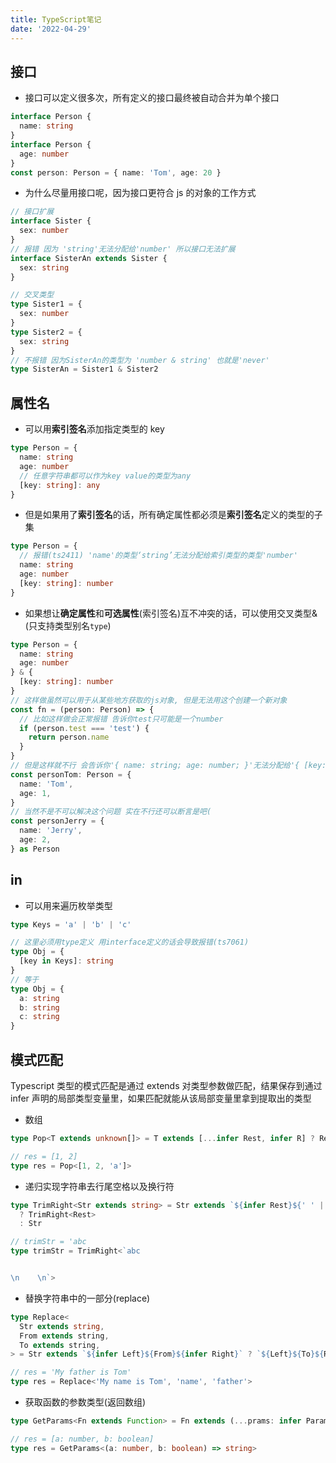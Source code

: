 ```yaml
---
title: TypeScript笔记
date: '2022-04-29'
---
```


## 接口

- 接口可以定义很多次，所有定义的接口最终被自动合并为单个接口

```ts
interface Person {
  name: string
}
interface Person {
  age: number
}
const person: Person = { name: 'Tom', age: 20 }
```

- 为什么尽量用接口呢，因为接口更符合 js 的对象的工作方式

```ts
// 接口扩展
interface Sister {
  sex: number
}
// 报错 因为 'string'无法分配给'number' 所以接口无法扩展
interface SisterAn extends Sister {
  sex: string
}

// 交叉类型
type Sister1 = {
  sex: number
}
type Sister2 = {
  sex: string
}
// 不报错 因为SisterAn的类型为 'number & string' 也就是'never'
type SisterAn = Sister1 & Sister2
```

## 属性名

- 可以用**索引签名**添加指定类型的 key

```ts
type Person = {
  name: string
  age: number
  // 任意字符串都可以作为key value的类型为any
  [key: string]: any
}
```

- 但是如果用了**索引签名**的话，所有确定属性都必须是**索引签名**定义的类型的子集

```ts
type Person = {
  // 报错(ts2411) 'name'的类型‘string’无法分配给索引类型的类型'number'
  name: string
  age: number
  [key: string]: number
}
```

- 如果想让**确定属性**和**可选属性**(索引签名)互不冲突的话，可以使用交叉类型&(只支持类型别名`type`)

```ts
type Person = {
  name: string
  age: number
} & {
  [key: string]: number
}
// 这样做虽然可以用于从某些地方获取的js对象, 但是无法用这个创建一个新对象
const fn = (person: Person) => {
  // 比如这样做会正常报错 告诉你test只可能是一个number
  if (person.test === 'test') {
    return person.name
  }
}
// 但是这样就不行 会告诉你'{ name: string; age: number; }'无法分配给'{ [key: string]: number; }'
const personTom: Person = {
  name: 'Tom',
  age: 1,
}
// 当然不是不可以解决这个问题 实在不行还可以断言是吧(
const personJerry = {
  name: 'Jerry',
  age: 2,
} as Person
```

## in

- 可以用来遍历枚举类型

```ts
type Keys = 'a' | 'b' | 'c'

// 这里必须用type定义 用interface定义的话会导致报错(ts7061)
type Obj = {
  [key in Keys]: string
}
// 等于
type Obj = {
  a: string
  b: string
  c: string
}
```

## 模式匹配

Typescript 类型的模式匹配是通过 extends 对类型参数做匹配，结果保存到通过 infer 声明的局部类型变量里，如果匹配就能从该局部变量里拿到提取出的类型

- 数组

```ts
type Pop<T extends unknown[]> = T extends [...infer Rest, infer R] ? Rest : never

// res = [1, 2]
type res = Pop<[1, 2, 'a']>
```

- 递归实现字符串去行尾空格以及换行符

```ts
type TrimRight<Str extends string> = Str extends `${infer Rest}${' ' | '\t' | '\n'}`
  ? TrimRight<Rest>
  : Str

// trimStr = 'abc
type trimStr = TrimRight<`abc


\n    \n`>
```

- 替换字符串中的一部分(replace)

```ts
type Replace<
  Str extends string,
  From extends string,
  To extends string,
> = Str extends `${infer Left}${From}${infer Right}` ? `${Left}${To}${Right}` : Str

// res = 'My father is Tom'
type res = Replace<'My name is Tom', 'name', 'father'>
```

- 获取函数的参数类型(返回数组)

```ts
type GetParams<Fn extends Function> = Fn extends (...prams: infer Params) => void ? Params : never

// res = [a: number, b: boolean]
type res = GetParams<(a: number, b: boolean) => string>
```
